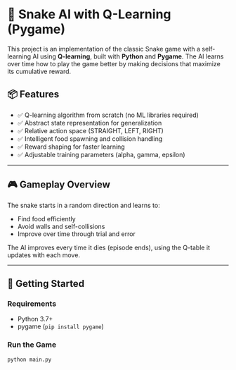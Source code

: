 # 🐍 Snake AI with Q-Learning (Pygame)

This project is an implementation of the classic Snake game with a self-learning AI using **Q-learning**, built with **Python** and **Pygame**. The AI learns over time how to play the game better by making decisions that maximize its cumulative reward.

## 📦 Features

- ✅ Q-learning algorithm from scratch (no ML libraries required)
- ✅ Abstract state representation for generalization
- ✅ Relative action space (STRAIGHT, LEFT, RIGHT)
- ✅ Intelligent food spawning and collision handling
- ✅ Reward shaping for faster learning
- ✅ Adjustable training parameters (alpha, gamma, epsilon)

---

## 🎮 Gameplay Overview

The snake starts in a random direction and learns to:
- Find food efficiently
- Avoid walls and self-collisions
- Improve over time through trial and error

The AI improves every time it dies (episode ends), using the Q-table it updates with each move.

---

## 🚀 Getting Started

### Requirements

- Python 3.7+
- pygame (`pip install pygame`)

### Run the Game

```bash
python main.py
